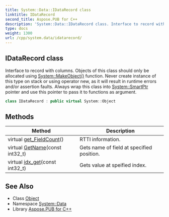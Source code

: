 ```yaml
---
title: System::Data::IDataRecord class
linktitle: IDataRecord
second_title: Aspose.PUB for C++
description: 'System::Data::IDataRecord class. Interface to record with columns. Objects of this class should only be allocated using System::MakeObject() function. Never create instance of this type on stack or using operator new, as it will result in runtime errors and/or assertion faults. Always wrap this class into System::SmartPtr pointer and use this pointer to pass it to functions as argument in C++.'
type: docs
weight: 1300
url: /cpp/system.data/idatarecord/
---
```

## IDataRecord class


Interface to record with columns. Objects of this class should only be allocated using [System::MakeObject()](../../system/makeobject/) function. Never create instance of this type on stack or using operator new, as it will result in runtime errors and/or assertion faults. Always wrap this class into [System::SmartPtr](../../system/smartptr/) pointer and use this pointer to pass it to functions as argument.

```cpp
class IDataRecord : public virtual System::Object
```

## Methods

| Method | Description |
| --- | --- |
| virtual [get_FieldCount](./get_fieldcount/)() | RTTI information. |
| virtual [GetName](./getname/)(const int32_t) | Gets name of field at specified position. |
| virtual [idx_get](./idx_get/)(const int32_t) | Gets value at speified index. |
## See Also

* Class [Object](../../system/object/)
* Namespace [System::Data](../)
* Library [Aspose.PUB for C++](../../)
